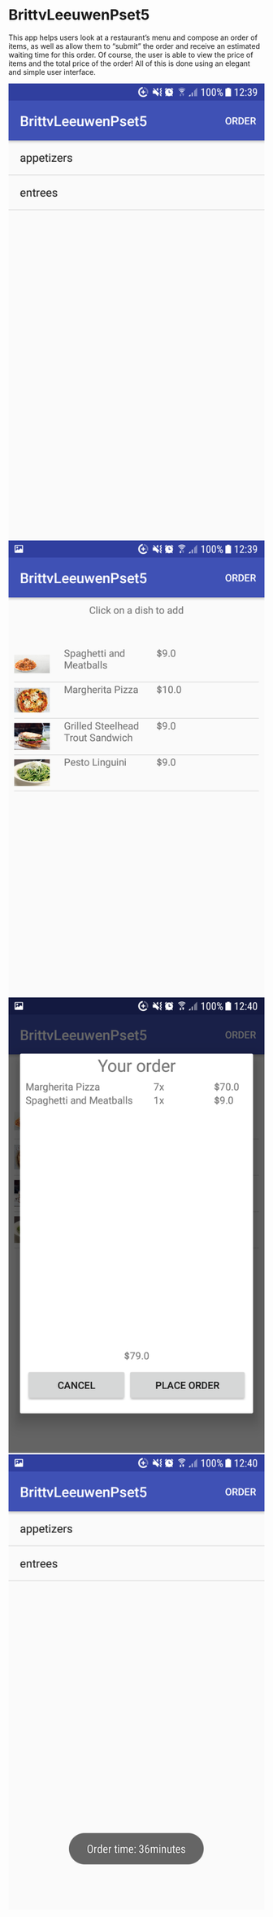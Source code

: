 # BrittvLeeuwenPset5

This app helps users look at a restaurant’s menu and compose an order of items, as well as allow them to “submit” the order
and receive an estimated waiting time for this order. Of course, the user is able to view the price of items and the total
price of the order! All of this is done using an elegant and simple user interface.

![screenshot app](doc/Screenshot_20171201-123938.png)
![screenshot app](doc/Screenshot_20171201-123944.png)
![screenshot app](doc/Screenshot_20171201-124003.png)
![screenshot app](doc/Screenshot_20171201-124007.png)
